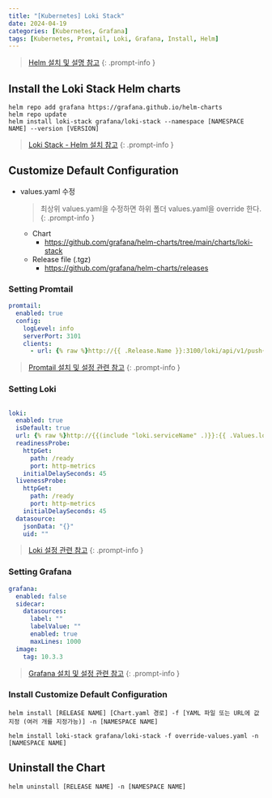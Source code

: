 ```yaml
---
title: "[Kubernetes] Loki Stack"
date: 2024-04-19
categories: [Kubernetes, Grafana]
tags: [Kubernetes, Promtail, Loki, Grafana, Install, Helm]
---
```


> [Helm 설치 및 설명 참고](https://kyungryeol-yoon.github.io/posts/kubernetes-helm/)
{: .prompt-info }

## Install the Loki Stack Helm charts
```shell
helm repo add grafana https://grafana.github.io/helm-charts
helm repo update
helm install loki-stack grafana/loki-stack --namespace [NAMESPACE NAME] --version [VERSION]
```

> [Loki Stack - Helm 설치 참고](https://grafana.com/docs/loki/latest/setup/install/helm/)
{: .prompt-info }

## Customize Default Configuration
- values.yaml 수정
  > 최상위 values.yaml을 수정하면 하위 폴더 values.yaml을 override 한다.
  {: .prompt-info }
  - Chart
    - https://github.com/grafana/helm-charts/tree/main/charts/loki-stack
  - Release file (.tgz)
    - https://github.com/grafana/helm-charts/releases

### Setting Promtail
```yaml
promtail:
  enabled: true
  config:
    logLevel: info
    serverPort: 3101
    clients:
      - url: {% raw %}http://{{ .Release.Name }}:3100/loki/api/v1/push{% endraw %}
```

> [Promtail 설치 및 설정 관련 참고](https://kyungryeol-yoon.github.io/posts/kubernetes-grafana-promtail/)
{: .prompt-info }

### Setting Loki
```yaml

loki:
  enabled: true
  isDefault: true
  url: {% raw %}http://{{(include "loki.serviceName" .)}}:{{ .Values.loki.service.port }}{% endraw %}
  readinessProbe:
    httpGet:
      path: /ready
      port: http-metrics
    initialDelaySeconds: 45
  livenessProbe:
    httpGet:
      path: /ready
      port: http-metrics
    initialDelaySeconds: 45
  datasource:
    jsonData: "{}"
    uid: ""
```

> [Loki 설정 관련 참고](https://kyungryeol-yoon.github.io/posts/kubernetes-grafana-loki/)
{: .prompt-info }

### Setting Grafana
```yaml
grafana:
  enabled: false
  sidecar:
    datasources:
      label: ""
      labelValue: ""
      enabled: true
      maxLines: 1000
  image:
    tag: 10.3.3
```

> [Grafana 설치 및 설정 관련 참고](https://kyungryeol-yoon.github.io/posts/kubernetes-grafana/)
{: .prompt-info }

### Install Customize Default Configuration
```shell
helm install [RELEASE NAME] [Chart.yaml 경로] -f [YAML 파일 또는 URL에 값 지정 (여러 개를 지정가능)] -n [NAMESPACE NAME]
```

```shell
helm install loki-stack grafana/loki-stack -f override-values.yaml -n [NAMESPACE NAME]
```

## Uninstall the Chart
```shell
helm uninstall [RELEASE NAME] -n [NAMESPACE NAME]
```